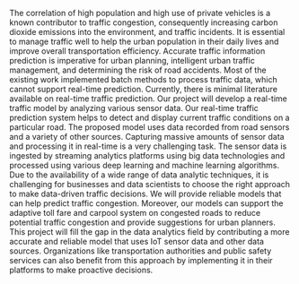 The correlation of high population and high use of private vehicles is a known contributor to traffic congestion, consequently increasing carbon dioxide emissions into the environment, and traffic incidents. It is essential to manage traffic well to help the urban population in their daily lives and improve overall transportation efficiency. Accurate traffic information prediction is imperative for urban planning, intelligent urban traffic management, and determining the risk of road accidents. Most of the existing work implemented batch methods to process traffic data, which cannot support real-time prediction. Currently, there is minimal literature available on real-time traffic prediction. Our project will develop a real-time traffic model by analyzing various sensor data.
Our real-time traffic prediction system helps to detect and display current traffic conditions on a particular road. The proposed model uses data recorded from road sensors and a variety of other sources. Capturing massive amounts of sensor data and processing it in real-time is a very challenging task. The sensor data is ingested by streaming analytics platforms using big data technologies and processed using various deep learning and machine learning algorithms.  
Due to the availability of a wide range of data analytic techniques, it is challenging for businesses and data scientists to choose the right approach to make data-driven traffic decisions. We will provide reliable models that can help predict traffic congestion. Moreover, our models can support the adaptive toll fare and carpool system on congested roads to reduce potential traffic congestion and provide suggestions for urban planners. This project will fill the gap in the data analytics field by contributing a more accurate and reliable model that uses IoT sensor data and other data sources. Organizations like transportation authorities and public safety services can also benefit from this approach by implementing it in their platforms to make proactive decisions.
